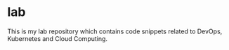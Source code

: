 # lab
This is my lab repository which contains code snippets related to DevOps, Kubernetes and Cloud Computing.
